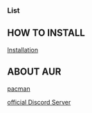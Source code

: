 ### List

## HOW TO INSTALL
[Installation](./Installation.md)

## ABOUT AUR
[pacman](./pacman.md)


[official Discord Server](https://discord.gg/qK7rcWY6ka)
